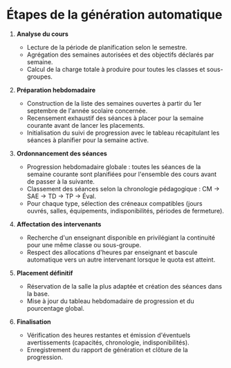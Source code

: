 # Étapes de la génération automatique

1. **Analyse du cours**
   - Lecture de la période de planification selon le semestre.
   - Agrégation des semaines autorisées et des objectifs déclarés par semaine.
   - Calcul de la charge totale à produire pour toutes les classes et sous-groupes.

2. **Préparation hebdomadaire**
   - Construction de la liste des semaines ouvertes à partir du 1er septembre de l'année scolaire concernée.
   - Recensement exhaustif des séances à placer pour la semaine courante avant de lancer les placements.
   - Initialisation du suivi de progression avec le tableau récapitulant les séances à planifier pour la semaine active.

3. **Ordonnancement des séances**
   - Progression hebdomadaire globale : toutes les séances de la semaine courante sont planifiées pour l'ensemble des cours avant de passer à la suivante.
   - Classement des séances selon la chronologie pédagogique : CM → SAE → TD → TP → Éval.
   - Pour chaque type, sélection des créneaux compatibles (jours ouvrés, salles, équipements, indisponibilités, périodes de fermeture).

4. **Affectation des intervenants**
   - Recherche d'un enseignant disponible en privilégiant la continuité pour une même classe ou sous-groupe.
   - Respect des allocations d'heures par enseignant et bascule automatique vers un autre intervenant lorsque le quota est atteint.

5. **Placement définitif**
   - Réservation de la salle la plus adaptée et création des séances dans la base.
   - Mise à jour du tableau hebdomadaire de progression et du pourcentage global.

6. **Finalisation**
   - Vérification des heures restantes et émission d'éventuels avertissements (capacités, chronologie, indisponibilités).
   - Enregistrement du rapport de génération et clôture de la progression.
